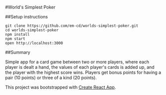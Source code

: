 #World's Simplest Poker

##Setup instructions

```
git clone https://github.com/em-cd/worlds-simplest-poker.git
cd worlds-simplest-poker
npm install
npm start
open http://localhost:3000
```

##Summary

Simple app for a card game between two or more players, where each player is dealt a hand, the values of each player's cards is added up, and the player with the highest score wins. Players get bonus points for having a pair (10 points) or three of a kind (20 points).

This project was bootstrapped with [Create React App](https://github.com/facebookincubator/create-react-app).
